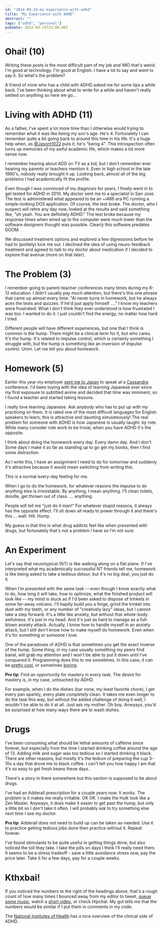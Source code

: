 ```yaml
---
id: "2014-09-24-my-experience-with-adhd"
title: "My Experience with ADHD"
abstract: ""
tags: ["adhd", "personal"]
pubdate: 2014-09-24T23:00:00Z
---
```


Ohai! (10)
=========

Writing these posts is the most difficult part of my job and IMO that's weird.
I'm good at technology. I'm good at English. I have a lot to say and *want* to say
it. So what's the problem?

A friend of mine who has a child with ADHD asked me for some tips a while back. I've
been thinking about what to write for a while and haven't really settled on anything
so here we go...

Living with ADHD (11)
=====================

As a father, I've spent a lot more time than I otherwise would trying to remember what
it was like being my son's age. He's 4. Fortunately I can remember quite a bit going
back to around this time in his life. It's a huge help when, as
[@Jasont1022](https://twitter.com/Jasont1022) puts it, he's "being 4". This introspection
often turns up memories of my awful academic life, which makes a lot more sense now.

I remember hearing about ADD on TV as a kid, but
I don't remember ever hearing my parents or teachers mention it. Even in high school in
the late 1990's, nobody really brought it up. Looking back, almost all of the big problems
I had academically fit the profile.

Even though I was convinced of my diagnosis for years, I finally went in to get tested
for ADHD in 2010. My doctor sent me to a specialist
in San Jose. The test is administered what appeared to be an ~i486 era PC running
a simple-looking DOS application.
Of course, the test broke. The doctor, who I suspect will retire any day now, looked at the
results and said something like, "oh yeah. You are definitely ADHD." The test broke because
my response times when wired up to the computer were much lower than the software designers
thought was possible. Clearly this software predates DOOM.

We discussed treatment options and explored a few digressions before he had to (politely) kick
me out. I declined the idea of using neuro-feedback treatment and agreed to talk to my doctor
about medication if I decided to explore that avenue (more on that later).

The Problem (3)
===============

I remember going to parent-teacher conferences many times during my K-12 education. I didn't
usually pay much attention, but there's this one phrase that came up almost every time:
"Al never turns in homework, but he always aces the tests and quizzes. If he'd just apply
himself ...." I know my teachers were frustrated. What I don't think they ever understood
is how frustrated I was too. I wanted to do it. I just couldn't find the energy, no matter
how hard I tried.

Different people will have different experiences, but one that I think is common is the hump.
There might be a clinical term for it, but who cares. It's the hump. It's related to impulse
control, which is certainly something I struggle with, but the hump is something like an
inversion of impulse control. Umm. Let me tell you about homework.

Homework (5)
============

Earlier this year my employer [sent me to Japan](/post/Japan-2014-02-07-2014.html) to speak at a
[Cassandra](http://planetcassandra.com) conference. I'd been toying with the idea of learning
Japanese ever since my first exposure to subtitled anime and decided that time was imminent, so
I found a teacher and started taking lessons.

I really love learning Japanese. Ask anybody who has to put up with my practicing on them.
It is rated one of the most difficult languages for English
speakers to learn; this is attractive and daunting simulateously! The real problem for someone
with ADHD is how Japanese is usually taught: by rote. While many consider rote work to be
trivial, when you have ADHD it's the opposite.

I think about doing the homework every day. Every damn day. And I don't. Some days I make it
as far as standing up to go get my books, then I find some distraction.

As I write this, I have an assignment I need to do for tomorrow and suddenly it's attractive because it would mean switching from writing this.

This is a normal every-day feeling for me.

When I go to do the homework, for whatever reasons the impulse to do *anything* else is
irresistable. By anything, I mean anything. I'll clean toilets, doodle, get thrown out of class .... anything.

People will tell me "just do it man!" For whatever stupid reasons, it always has the opposite
effect. I'll sit down all ready to power through it and there's this ... wall. Hill. Hump.

My guess is that this is what drug addicts feel like when presented with drugs,
but fortunately that's not a problem I have so I'm not sure.

An Experiment
=============

Let's say that neurotypical (NT) is like walking along on a flat plane. If I've interpreted
what my academically successful NT friends tell me, homework is like being asked to take
a tedious detour, but it's no big deal, you just do it.

When I'm presented with the same task -- even though
I know exactly what to do, how long it will take, how to optimize, what the finished product
will look like -- my mind is stuck as if I'd been asked
to dispose of trinkets in some far-away volcano.  I'll hapilly build you a forge, grind
the trinket into dust with my teeth, or any number of "creatively lazy" ideas, but I cannot
take a step forward. It's a little like anxiety, but without that whole-body awfulness. It's
just in my head. And it's just as hard to manage as a full-blown anxiety attack. Actually,
I know how to handle myself in an anxiety attack, but I still don't know how to make myself
do homework. Even when it's for something or someone I love.

One of the paradoxes of ADHD is that sometimes you get the exact inverse of the hump. Some
thing, in my case usually something my peers find banal, will grab my attention and I won't
be able to put it down until I've conquered it. Programming does this to me sometimes. In
this case, it can be [pretty cool](http://tobert.org/disk-latency-graphs/), or sometimes
[boring](https://github.com/tobert/lnxnsl).

**Pro tip**: Find an opportunity for mastery in every task. The desire for mastery is,
in my case, untouched by ADHD.

For example, when I do the dishes (bar none, my least
favorite chore), I get every pan sparkly, every plate *completely* clean. It takes me even
longer to do the task this way, but without the added challenge of doing it well, I wouldn't
be able to do it at all. Just ask my mother. Oh boy. Anwyays, you'd be surprised at how
many ways there are to wash dishes.

Drugs
=====

I've been consuming what should be lethal amounts of caffeine since forever, but especially
from the time I started drinking coffee around the age of 13. Adding milk and sugar was too
tedious so I started drinking it black. There are other reasons, but mostly it's the tedium
of preparing the cup 3-10x a day that drove me to black coffee. I can't tell you how happy
I am that it's so easy to get fresh beans these days.

There's a story in there somewhere but this section is supposed to be about drugs.

I've had an Adderall prescription for a couple years now. It works. The problem is it makes
me really irritable. OK OK. I make the Hulk look like a Zen Master. Anyways, it does make it
easier to get past the hump, but only a little bit so I don't take it often. I will probably
ask to try something else next time I see my doctor.

**Pro tip**: Adderall does not need to build up can be taken as-needed. Use it to practice
getting tedious jobs done then practice without it. Repeat forever.

I've found stimulants to be quite useful in getting things done, but also noticed the toll
they take. I take the pills on days I think I'll really need them. It seems to be a stress
tradeoff - save a little avoidance stress now, pay the price later. Take it for a few days,
pay for a couple weeks.

Kthxbai!
========

If you noticed the numbers to the right of the headings above, that's a rough count of
how many times I bounced away from my editor to tweet,
[queue some music](https://www.youtube.com/watch?v=FNhrELiDVUA),
watch a [short video](https://www.youtube.com/watch?v=4drucg1A6Xk), or check Hipchat. My
gut tells me that the numbers would be similar if I put them in comments in my code.

The [National Institutes of Health](http://www.nimh.nih.gov/health/publications/attention-deficit-hyperactivity-disorder/index.shtml) has a nice overview of the clinical side of ADHD.

